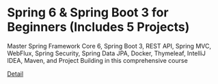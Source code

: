 # Spring 6 & Spring Boot 3 for Beginners (Includes 5 Projects)

Master Spring Framework Core 6, Spring Boot 3, REST API, Spring MVC, WebFlux, Spring Security, Spring Data JPA, Docker, Thymeleaf, IntelliJ IDEA, Maven, and Project Building in this comprehensive course 

[Detail](https://eduitfree.com/courses/spring-6-spring-boot-3-for-beginners-includes-5-projects)